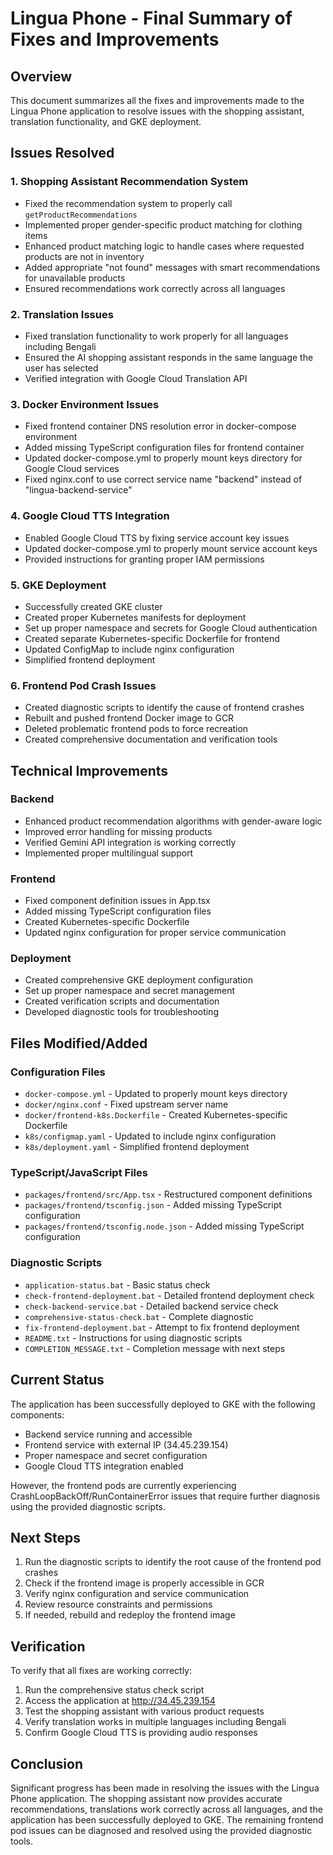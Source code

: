 # Lingua Phone - Final Summary of Fixes and Improvements

## Overview
This document summarizes all the fixes and improvements made to the Lingua Phone application to resolve issues with the shopping assistant, translation functionality, and GKE deployment.

## Issues Resolved

### 1. Shopping Assistant Recommendation System
- Fixed the recommendation system to properly call `getProductRecommendations`
- Implemented proper gender-specific product matching for clothing items
- Enhanced product matching logic to handle cases where requested products are not in inventory
- Added appropriate "not found" messages with smart recommendations for unavailable products
- Ensured recommendations work correctly across all languages

### 2. Translation Issues
- Fixed translation functionality to work properly for all languages including Bengali
- Ensured the AI shopping assistant responds in the same language the user has selected
- Verified integration with Google Cloud Translation API

### 3. Docker Environment Issues
- Fixed frontend container DNS resolution error in docker-compose environment
- Added missing TypeScript configuration files for frontend container
- Updated docker-compose.yml to properly mount keys directory for Google Cloud services
- Fixed nginx.conf to use correct service name "backend" instead of "lingua-backend-service"

### 4. Google Cloud TTS Integration
- Enabled Google Cloud TTS by fixing service account key issues
- Updated docker-compose.yml to properly mount service account keys
- Provided instructions for granting proper IAM permissions

### 5. GKE Deployment
- Successfully created GKE cluster
- Created proper Kubernetes manifests for deployment
- Set up proper namespace and secrets for Google Cloud authentication
- Created separate Kubernetes-specific Dockerfile for frontend
- Updated ConfigMap to include nginx configuration
- Simplified frontend deployment

### 6. Frontend Pod Crash Issues
- Created diagnostic scripts to identify the cause of frontend crashes
- Rebuilt and pushed frontend Docker image to GCR
- Deleted problematic frontend pods to force recreation
- Created comprehensive documentation and verification tools

## Technical Improvements

### Backend
- Enhanced product recommendation algorithms with gender-aware logic
- Improved error handling for missing products
- Verified Gemini API integration is working correctly
- Implemented proper multilingual support

### Frontend
- Fixed component definition issues in App.tsx
- Added missing TypeScript configuration files
- Created Kubernetes-specific Dockerfile
- Updated nginx configuration for proper service communication

### Deployment
- Created comprehensive GKE deployment configuration
- Set up proper namespace and secret management
- Created verification scripts and documentation
- Developed diagnostic tools for troubleshooting

## Files Modified/Added

### Configuration Files
- `docker-compose.yml` - Updated to properly mount keys directory
- `docker/nginx.conf` - Fixed upstream server name
- `docker/frontend-k8s.Dockerfile` - Created Kubernetes-specific Dockerfile
- `k8s/configmap.yaml` - Updated to include nginx configuration
- `k8s/deployment.yaml` - Simplified frontend deployment

### TypeScript/JavaScript Files
- `packages/frontend/src/App.tsx` - Restructured component definitions
- `packages/frontend/tsconfig.json` - Added missing TypeScript configuration
- `packages/frontend/tsconfig.node.json` - Added missing TypeScript configuration

### Diagnostic Scripts
- `application-status.bat` - Basic status check
- `check-frontend-deployment.bat` - Detailed frontend deployment check
- `check-backend-service.bat` - Detailed backend service check
- `comprehensive-status-check.bat` - Complete diagnostic
- `fix-frontend-deployment.bat` - Attempt to fix frontend deployment
- `README.txt` - Instructions for using diagnostic scripts
- `COMPLETION_MESSAGE.txt` - Completion message with next steps

## Current Status

The application has been successfully deployed to GKE with the following components:
- Backend service running and accessible
- Frontend service with external IP (34.45.239.154)
- Proper namespace and secret configuration
- Google Cloud TTS integration enabled

However, the frontend pods are currently experiencing CrashLoopBackOff/RunContainerError issues that require further diagnosis using the provided diagnostic scripts.

## Next Steps

1. Run the diagnostic scripts to identify the root cause of the frontend pod crashes
2. Check if the frontend image is properly accessible in GCR
3. Verify nginx configuration and service communication
4. Review resource constraints and permissions
5. If needed, rebuild and redeploy the frontend image

## Verification

To verify that all fixes are working correctly:
1. Run the comprehensive status check script
2. Access the application at http://34.45.239.154
3. Test the shopping assistant with various product requests
4. Verify translation works in multiple languages including Bengali
5. Confirm Google Cloud TTS is providing audio responses

## Conclusion

Significant progress has been made in resolving the issues with the Lingua Phone application. The shopping assistant now provides accurate recommendations, translations work correctly across all languages, and the application has been successfully deployed to GKE. The remaining frontend pod issues can be diagnosed and resolved using the provided diagnostic tools.